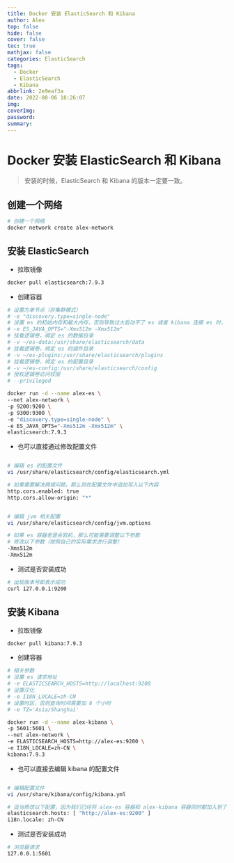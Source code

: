 ```yaml
---
title: Docker 安装 ElasticSearch 和 Kibana
author: Alex
top: false
hide: false
cover: false
toc: true
mathjax: false
categories: ElasticSearch
tags:
  - Docker
  - ElasticSearch
  - Kibana
abbrlink: 2e9eaf3a
date: 2022-08-06 18:26:07
img:
coverImg:
password:
summary:
---
```


# Docker 安装 ElasticSearch 和 Kibana

> 安装的时候，ElasticSearch 和 Kibana 的版本一定要一致。

## 创建一个网络

```bash
# 创建一个网络
docker network create alex-network
```

## 安装 ElasticSearch

- 拉取镜像

```bash
docker pull elasticsearch:7.9.3
```

- 创建容器

```bash
# 设置为单节点（非集群模式）
# -e "discovery.type=single-node"
# 设置 es 的初始内存和最大内存，否则导致过大启动不了 es 或者 kibana 连接 es 时，导致 es 直接死机
# -e ES_JAVA_OPTS="-Xms512m -Xmx512m"
# 挂载逻辑卷，绑定 es 的数据目录
# -v ~/es-data:/usr/share/elasticsearch/data
# 挂载逻辑卷，绑定 es 的插件目录
# -v ~/es-plugins:/usr/share/elasticsearch/plugins
# 挂载逻辑卷，绑定 es 的配置目录
# -v ~/es-config:/usr/share/elasticsearch/config
# 授权逻辑卷访问权限
# --privileged

docker run -d --name alex-es \
--net alex-network \
-p 9200:9200 \
-p 9300:9300 \
-e "discovery.type=single-node" \
-e ES_JAVA_OPTS="-Xms512m -Xmx512m" \
elasticsearch:7.9.3

```

- 也可以直接通过修改配置文件

```bash

# 编辑 es 的配置文件
vi /usr/share/elasticsearch/config/elasticsearch.yml

# 如果需要解决跨域问题，那么则在配置文件中追加写入以下内容
http.cors.enabled: true
http.cors.allow-origin: "*"


# 编辑 jvm 相关配置
vi /usr/share/elasticsearch/config/jvm.options

# 如果 es 容器老是会宕机，那么可能需要调整以下参数
# 修改以下参数（按照自己的实际需求进行调整）
-Xms512m
-Xmx512m

```

- 测试是否安装成功

```bash
# 出现版本号即表示成功
curl 127.0.0.1:9200
```

## 安装 Kibana

- 拉取镜像

```bash
docker pull kibana:7.9.3
```

- 创建容器

```bash
# 相关参数
# 设置 es 请求地址
# -e ELASTICSEARCH_HOSTS=http://localhost:9200
# 设置汉化
# -e I18N_LOCALE=zh-CN
# 设置时区，否则查询时间需要加 8 个小时
# -e TZ='Asia/Shanghai'

docker run -d --name alex-kibana \
-p 5601:5601 \
--net alex-network \
-e ELASTICSEARCH_HOSTS=http://alex-es:9200 \
-e I18N_LOCALE=zh-CN \
kibana:7.9.3

```

- 也可以直接去编辑 kibana 的配置文件

```bash

# 编辑配置文件
vi /usr/share/kibana/config/kibana.yml

# 适当修改以下配置，因为我们已经将 alex-es 容器和 alex-kibana 容器同时都加入到了 alex-network 网络中，因此这里，我们可以直接通过容器名称进行访问到容器对应的 IP 地址
elasticsearch.hosts: [ "http://alex-es:9200" ]
i18n.locale: zh-CN

```

- 测试是否安装成功

```bash
# 浏览器请求
127.0.0.1:5601
```
